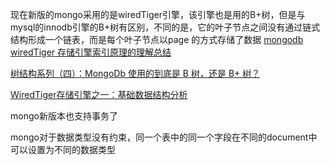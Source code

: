 现在新版的mongo采用的是wiredTiger引擎，该引擎也是用的B+树，但是与mysql的innodb引擎的B+树有区别，不同的是，它的叶子节点之间没有通过链式结构形成一个链表，而是每个叶子节点以page 的方式存储了数据
[mongodb wiredTiger 存储引擎索引原理的理解总结](https://blog.csdn.net/zwzwzw0a0s/article/details/106584863)

[树结构系列（四）：MongoDb 使用的到底是 B 树，还是 B+ 树？](https://www.cnblogs.com/chanshuyi/p/tree-data-structure-04-mongo-db.html)

[WiredTiger存储引擎之一：基础数据结构分析](https://mongoing.com/topic/archives-35143)



mongo新版本也支持事务了

mongo对于数据类型没有约束，同一个表中的同一个字段在不同的document中可以设置为不同的数据类型